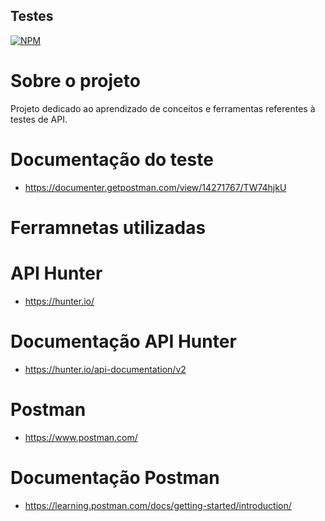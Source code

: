 ## Testes


[![NPM](https://img.shields.io/npm/l/react)](https://github.com/giselepassuti/testes_api/blob/main/LICENSE) 

# Sobre o projeto

Projeto dedicado ao aprendizado de conceitos e ferramentas referentes à testes de API.

# Documentação do teste
- https://documenter.getpostman.com/view/14271767/TW74hjkU 


# Ferramnetas utilizadas
# API Hunter
- https://hunter.io/
# Documentação API Hunter
- https://hunter.io/api-documentation/v2
# Postman
- https://www.postman.com/
# Documentação Postman
- https://learning.postman.com/docs/getting-started/introduction/
